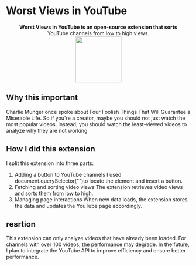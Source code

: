 # Worst Views in YouTube
<div align="center">
    <strong>Worst Views in YouTube is an open-source extension that sorts</strong>
</div>
<div align="center">
    YouTube channels from low to high views.
</div>
<div align="center">
    <img src="https://upload.wikimedia.org/wikipedia/commons/b/b8/YouTube_Logo_2017.svg" width="125">
</div>

 ## Why this important
 Charlie Munger once spoke about Four Foolish Things That Will Guarantee a Miserable Life.
So if you're a creator, maybe you should not just watch the most popular videos.
Instead, you should watch the least-viewed videos to analyze why they are not working.

 ## How I did this extension 
I split this extension into three parts:
1. Adding a button to YouTube channels
I used document.querySelector("")to locate the element and insert a button.
2. Fetching and sorting video views
The extension retrieves video views and sorts them from low to high.
3. Managing page interactions
When new data loads, the extension stores the data and updates the YouTube page accordingly.

## resrtion
This extension can only analyze videos that have already been loaded.
For channels with over 100 videos, the performance may degrade.
In the future, I plan to integrate the YouTube API to improve efficiency and ensure better performance.

